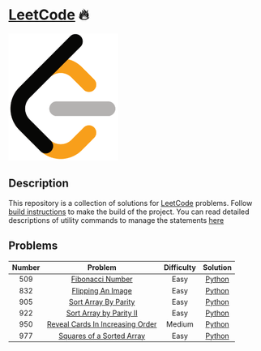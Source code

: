 # [LeetCode][leetcode] 🔥

![LeetCodeLogo](assets/images/leetcode_logo.png)


## Description

This repository is a collection of solutions for [LeetCode][leetcode] problems.
Follow [build instructions][build_instructions] to make the build of the
project. You can read detailed descriptions of utility commands to manage the
statements [here][command_description]


## Problems

| Number        | Problem                                        | Difficulty | Solution               |
|:-------------:|:----------------------------------------------:|:----------:|:----------------------:|
| 509           | [Fibonacci Number][509_problem]                |  Easy      | [Python][509_solution] |
| 832           | [Flipping An Image][832_problem]               |  Easy      | [Python][832_solution] |
| 905           | [Sort Array By Parity][905_problem]            |  Easy      | [Python][905_solution] |
| 922           | [Sort Array by Parity II][922_problem]         |  Easy      | [Python][922_solution] |
| 950           | [Reveal Cards In Increasing Order][950_problem]|  Medium    | [Python][950_solution] |
| 977           | [Squares of a Sorted Array][977_problem]       |  Easy      | [Python][977_solution] |



[leetcode]: https://leetcode.com
[build_instructions]: docs/BUILD.md
[command_description]: docs/COMMANDS.md
[509_problem]: https://leetcode.com/problems/fibonacci-number/
[509_solution]: solutions/arrays/fibonacci_number.py
[832_problem]: https://leetcode.com/problems/flipping-an-image/
[832_solution]: solutions/arrays/flipping_an_image.py
[905_problem]: https://leetcode.com/problems/sort-array-by-parity/
[905_solution]: solutions/arrays/sort_array_by_parity.py
[922_problem]: https://leetcode.com/problems/sort-array-by-parity-ii/
[922_solution]: solutions/arrays/sort_array_by_parity_ii.py
[950_problem]: https://leetcode.com/problems/reveal-cards-in-increasing-order/
[950_solution]: solutions/arrays/reveal_cards_in_increasing_order.py
[977_problem]: https://leetcode.com/problems/squares-of-a-sorted-array/
[977_solution]: solutions/arrays/squares_of_a_sorted_array.py
